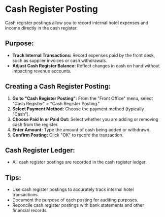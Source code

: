# Cash Register Posting

Cash register postings allow you to record internal hotel expenses and income directly in the cash register. 

## Purpose:

* **Track Internal Transactions:**  Record expenses paid by the front desk, such as supplier invoices or cash withdrawals.
* **Adjust Cash Register Balance:**  Reflect changes in cash on hand without impacting revenue accounts. 

## Creating a Cash Register Posting:

1. **Go to "Cash Register Posting":**  From the "Front Office" menu, select "Cash Register" > "Cash Register Posting."
2. **Select Payment Method:** Choose the payment method (typically "Cash").
3. **Choose Paid In or Paid Out:**  Select whether you are adding or removing cash from the register. 
4. **Enter Amount:**  Type the amount of cash being added or withdrawn.
5. **Confirm Posting:** Click "OK" to record the transaction. 

## Cash Register Ledger:

* All cash register postings are recorded in the cash register ledger.

## Tips:

* Use cash register postings to accurately track internal hotel transactions. 
* Document the purpose of each posting for auditing purposes.
* Reconcile cash register postings with bank statements and other financial records. 